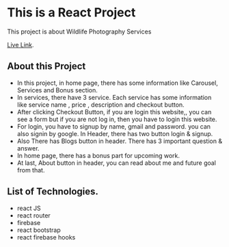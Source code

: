 # This is a React Project

This project is about Wildlife Photography Services

[Live Link]().

## About this Project

* In this project, in home page, there has some information like Carousel, Services and Bonus section.
* In services, there have 3 service. Each  service has some information like service name , price , description and checkout button.
* After clicking Checkout Button, if you are login this website,, you can see a form but if you are not log in, then you have to login this website.
* For login, you have to signup by name, gmail and password. you can also signin by google. In Header, there has two button login & signup.
* Also There has Blogs button in header. There has 3 important question & answer. 
* In home page, there has a bonus part for upcoming work.
* At last, About button in header, you can read about me and future goal from that. 


## List of Technologies.

* react JS
* react router
* firebase
* react bootstrap
* react firebase hooks